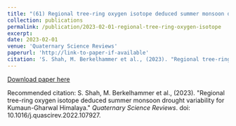 ```yaml
---
title: "(61) Regional tree-ring oxygen isotope deduced summer monsoon drought variability for Kumaun-Gharwal Himalaya"
collection: publications
permalink: /publication/2023-02-01-regional-tree-ring-oxygen-isotope
excerpt:
date: 2023-02-01
venue: 'Quaternary Science Reviews'
paperurl: 'http://link-to-paper-if-available'
citation: 'S. Shah, M. Berkelhammer et al., (2023). "Regional tree-ring oxygen isotope deduced summer monsoon drought variability for Kumaun-Gharwal Himalaya." <i>Quaternary Science Reviews</i>. doi: 10.1016/j.quascirev.2022.107927.'
---
```


[Download paper here](http://link-to-paper-if-available)

Recommended citation: S. Shah, M. Berkelhammer et al., (2023). "Regional tree-ring oxygen isotope deduced summer monsoon drought variability for Kumaun-Gharwal Himalaya." <i>Quaternary Science Reviews</i>. doi: 10.1016/j.quascirev.2022.107927.
